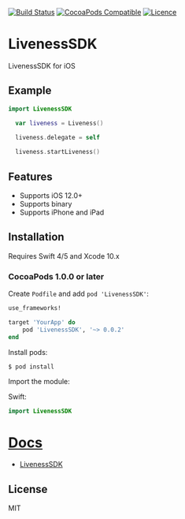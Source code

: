 
[![Build Status](https://img.shields.io/cocoapods/p/LivenessSDK)](https://img.shields.io/cocoapods/p/LivenessSDK)
[![CocoaPods Compatible](https://img.shields.io/cocoapods/v/LivenessSDK)](https://img.shields.io/cocoapods/v/LivenessSDK)
[![Licence](https://img.shields.io/cocoapods/l/LivenessSDK?color=red&logo=red)](https://img.shields.io/cocoapods/l/LivenessSDK?color=red&logo=red)


# LivenessSDK
LivenessSDK for iOS

## Example
```swift
import LivenessSDK

  var liveness = Liveness()

  liveness.delegate = self
 
  liveness.startLiveness()

```



## Features
- Supports iOS 12.0+
- Supports binary
- Supports iPhone and iPad


## Installation
Requires Swift 4/5 and Xcode 10.x

### CocoaPods 1.0.0 or later
Create `Podfile` and add `pod 'LivenessSDK'`:

```ruby
use_frameworks!

target 'YourApp' do
    pod 'LivenessSDK', '~> 0.0.2'
end
```

Install pods:

```
$ pod install
```

Import the module:

Swift:
```swift
import LivenessSDK
```




# [Docs](https://nuclearace.github.io/LivenessSDK/index.html)

- [LivenessSDK](https://nuclearace.github.io/LivenessSDK/Classes/LivenessSDK.html)

## License
MIT

